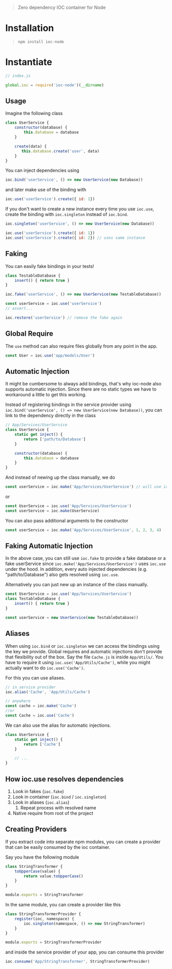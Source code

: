> Zero dependency IOC container for Node

# Installation

> `npm install ioc-node`

# Instantiate

```javascript
// index.js

global.ioc = require('ioc-node')(__dirname)
```

## Usage

Imagine the following class

```javascript
class UserService {
    constructor(database) {
        this.database = database
    }

    create(data) {
       this.database.create('user', data)
    }
}
```

You can inject dependencies using

```javascript
ioc.bind('userService', () => new UserService(new Database))
```

and later make use of the binding with

```javascript
ioc.use('userService').create({ id: 1})
```

If you don't want to create a new instance every time you use `ioc.use`, create the binding with `ioc.singleton` instead of `ioc.bind`.

```javascript
ioc.singleton('userService', () => new UserService(new Database))

ioc.use('userService').create({ id: 1})
ioc.use('userService').create({ id: 2}) // uses same instance
```

## Faking
You can easily fake bindings in your tests!

```javascript
class TestableDatabase {
    insert() { return true }
}

ioc.fake('userService', () => new UserService(new TestableDatabase))

const userService = ioc.use('userService')
// assert...

ioc.restore('userService') // remove the fake again
```

## Global Require
The `use` method can also require files globally from any point in the app.

```javascript
const User = ioc.use('app/models/User')
```

## Automatic Injection
It might be cumbersome to always add bindings, that's why ioc-node also supports automatic injection. Since there are no static types we have to workaround a little to get this working.

Instead of registering bindings in the service provider using `ioc.bind('userService', () => new UserService(new Database))`, you can link to the dependency directly in the class

```javascript
// App/Services/UserService
class UserService {
    static get inject() {
        return ['path/to/Database']
    }

    constructor(database) {
        this.database = database
    }
}
```

And instead of newing up the class manually, we do

```javascript
const userService = ioc.make('App/Services/UserService') // will use ioc.use to resolve dependency
```

or 

```javascript
const UserService = ioc.use('App/Services/UserService')
const userService = ioc.make(UserService)
```

You can also pass additional arguments to the constructor

```javascript
const userService = ioc.make('App/Services/UserService', 1, 2, 3, 4)
```

## Faking Automatic Injection

In the above case, you can still use `ioc.fake` to provide a fake database or a fake userService since `ioc.make('App/Services/UserService')` uses `ioc.use` under the hood. In addition, every auto injected dependencies (e.g. "path/to/Database") also gets resolved using `ioc.use`.

Alternatively you can just new up an instance of the class manually.

```javascript
const UserService = ioc.use('App/Services/UserService')
class TestableDatabase {
    insert() { return true }
}

const userService = new UserService(new TestableDatabase))
```

## Aliases

When using `ioc.bind` or `ioc.singleton` we can access the bindings using the key we provide. Global requires and automatic injections don't provide that flexibility out of the box. 
Say the file `Cache.js` is inside `App/Utils/`. You have to require it using `ioc.use('App/Utils/Cache')`, while you might actually want to do `ioc.use('Cache')`.

For this you can use aliases.

```javascript
// in service provider
ioc.alias('Cache', 'App/Utils/Cache')

// anywhere
const cache = ioc.make('Cache')
//or
const Cache = ioc.use('Cache')
```

We can also use the alias for automatic injections.

```javascript
class UserService {
    static get inject() {
        return ['Cache']
    }

    // ...
}
```

## How ioc.use resolves dependencies
1. Look in fakes (`ioc.fake`)
2. Look in container (`ioc.bind` / `ioc.singleton`)
3. Look in aliases (`ioc.alias`)
    1. Repeat process with resolved name
4. Native require from root of the project

## Creating Providers
If you extract code into separate npm modules, you can create a provider that can be easily consumed by the ioc container.

Say you have the following module

```javascript
class StringTransformer {
    toUpperCase(value) {
        return value.toUpperCase()
    }
}

module.exports = StringTransformer
```

In the same module, you can create a provider like this

```javascript
class StringTransformerProvider {
    register(ioc, namespace) {
        ioc.singleton(namespace, () => new StringTransformer)
    }
}

module.exports = StringTransformerProvider
```

and inside the service provider of your app, you can consume this provider

```javascript
ioc.consume('App/StringTransformer', StringTransformerProvider)
```
